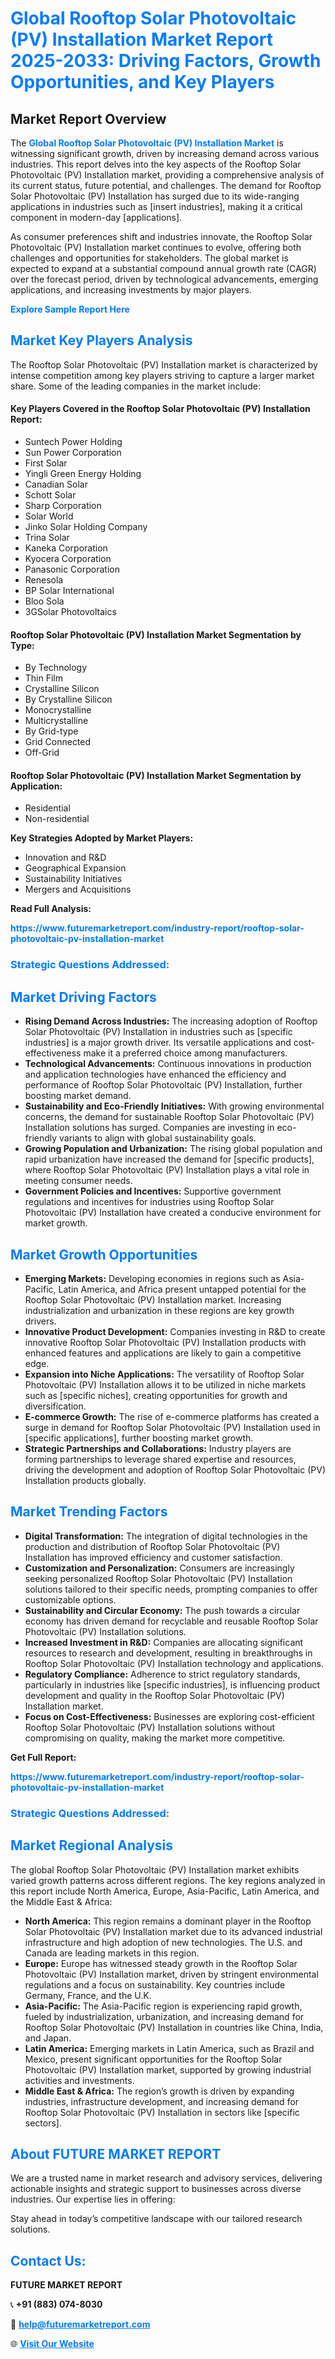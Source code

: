 <h1 style="color: #007BFF;">Global Rooftop Solar Photovoltaic (PV) Installation Market Report 2025-2033: Driving Factors, Growth Opportunities, and Key Players</h1>

<section id="overview">
<h2>Market Report Overview</h2>
<p>The <a href="https://www.futuremarketreport.com/industry-report/rooftop-solar-photovoltaic-pv-installation-market" style="color: #007BFF; text-decoration: none;"><strong>Global Rooftop Solar Photovoltaic (PV) Installation Market</strong></a> is witnessing significant growth, driven by increasing demand across various industries. This report delves into the key aspects of the Rooftop Solar Photovoltaic (PV) Installation market, providing a comprehensive analysis of its current status, future potential, and challenges. The demand for Rooftop Solar Photovoltaic (PV) Installation has surged due to its wide-ranging applications in industries such as [insert industries], making it a critical component in modern-day [applications].</p>
<p>As consumer preferences shift and industries innovate, the Rooftop Solar Photovoltaic (PV) Installation market continues to evolve, offering both challenges and opportunities for stakeholders. The global market is expected to expand at a substantial compound annual growth rate (CAGR) over the forecast period, driven by technological advancements, emerging applications, and increasing investments by major players.</p>
</section>

<section id="overview">
<p><a href="https://www.futuremarketreport.com/request-sample/reportId=91113" style="color: #007BFF; text-decoration: none;"><strong>Explore Sample Report Here</strong></a></p>
</section>

<section id="key-players">
<h2 style="color: #007BFF;">Market Key Players Analysis</h2>
<p>The Rooftop Solar Photovoltaic (PV) Installation market is characterized by intense competition among key players striving to capture a larger market share. Some of the leading companies in the market include:</p>
<h4>Key Players Covered in the Rooftop Solar Photovoltaic (PV) Installation Report:</h4>
<ul><li>Suntech Power Holding</li><li>Sun Power Corporation</li><li>First Solar</li><li>Yingli Green Energy Holding</li><li>Canadian Solar</li><li>Schott Solar</li><li>Sharp Corporation</li><li>Solar World</li><li>Jinko Solar Holding Company</li><li>Trina Solar</li><li>Kaneka Corporation</li><li>Kyocera Corporation</li><li>Panasonic Corporation</li><li>Renesola</li><li>BP Solar International</li><li>Bloo Sola</li><li>3GSolar Photovoltaics</li></ul>
<h4>Rooftop Solar Photovoltaic (PV) Installation Market Segmentation by Type:</h4>
<ul><li>By Technology</li><li>Thin Film</li><li>Crystalline Silicon</li><li>By Crystalline Silicon</li><li>Monocrystalline</li><li>Multicrystalline</li><li>By Grid-type</li><li>Grid Connected</li><li>Off-Grid</li></ul>

<h4>Rooftop Solar Photovoltaic (PV) Installation Market Segmentation by Application:</h4>
<ul><li>Residential</li><li>Non-residential</li></ul>
<p><strong>Key Strategies Adopted by Market Players:</strong></p>
<ul>
<li>Innovation and R&D</li>
<li>Geographical Expansion</li>
<li>Sustainability Initiatives</li>
<li>Mergers and Acquisitions</li>
</ul>
</section>

<section>
<p><strong>Read Full Analysis: </strong></p><a href="https://www.futuremarketreport.com/industry-report/rooftop-solar-photovoltaic-pv-installation-market" style="color: #007BFF; text-decoration: none;"><strong>https://www.futuremarketreport.com/industry-report/rooftop-solar-photovoltaic-pv-installation-market</strong></a>
<h3 style="color: #007BFF;">Strategic Questions Addressed:</h3>
</section>

<section id="driving-factors">
<h2 style="color: #007BFF;">Market Driving Factors</h2>
<ul>
<li><strong>Rising Demand Across Industries:</strong> The increasing adoption of Rooftop Solar Photovoltaic (PV) Installation in industries such as [specific industries] is a major growth driver. Its versatile applications and cost-effectiveness make it a preferred choice among manufacturers.</li>
<li><strong>Technological Advancements:</strong> Continuous innovations in production and application technologies have enhanced the efficiency and performance of Rooftop Solar Photovoltaic (PV) Installation, further boosting market demand.</li>
<li><strong>Sustainability and Eco-Friendly Initiatives:</strong> With growing environmental concerns, the demand for sustainable Rooftop Solar Photovoltaic (PV) Installation solutions has surged. Companies are investing in eco-friendly variants to align with global sustainability goals.</li>
<li><strong>Growing Population and Urbanization:</strong> The rising global population and rapid urbanization have increased the demand for [specific products], where Rooftop Solar Photovoltaic (PV) Installation plays a vital role in meeting consumer needs.</li>
<li><strong>Government Policies and Incentives:</strong> Supportive government regulations and incentives for industries using Rooftop Solar Photovoltaic (PV) Installation have created a conducive environment for market growth.</li>
</ul>
</section>

<section id="growth-opportunities">
<h2 style="color: #007BFF;">Market Growth Opportunities</h2>
<ul>
<li><strong>Emerging Markets:</strong> Developing economies in regions such as Asia-Pacific, Latin America, and Africa present untapped potential for the Rooftop Solar Photovoltaic (PV) Installation market. Increasing industrialization and urbanization in these regions are key growth drivers.</li>
<li><strong>Innovative Product Development:</strong> Companies investing in R&D to create innovative Rooftop Solar Photovoltaic (PV) Installation products with enhanced features and applications are likely to gain a competitive edge.</li>
<li><strong>Expansion into Niche Applications:</strong> The versatility of Rooftop Solar Photovoltaic (PV) Installation allows it to be utilized in niche markets such as [specific niches], creating opportunities for growth and diversification.</li>
<li><strong>E-commerce Growth:</strong> The rise of e-commerce platforms has created a surge in demand for Rooftop Solar Photovoltaic (PV) Installation used in [specific applications], further boosting market growth.</li>
<li><strong>Strategic Partnerships and Collaborations:</strong> Industry players are forming partnerships to leverage shared expertise and resources, driving the development and adoption of Rooftop Solar Photovoltaic (PV) Installation products globally.</li>
</ul>
</section>

<section id="trending-factors">
<h2 style="color: #007BFF;">Market Trending Factors</h2>
<ul>
<li><strong>Digital Transformation:</strong> The integration of digital technologies in the production and distribution of Rooftop Solar Photovoltaic (PV) Installation has improved efficiency and customer satisfaction.</li>
<li><strong>Customization and Personalization:</strong> Consumers are increasingly seeking personalized Rooftop Solar Photovoltaic (PV) Installation solutions tailored to their specific needs, prompting companies to offer customizable options.</li>
<li><strong>Sustainability and Circular Economy:</strong> The push towards a circular economy has driven demand for recyclable and reusable Rooftop Solar Photovoltaic (PV) Installation solutions.</li>
<li><strong>Increased Investment in R&D:</strong> Companies are allocating significant resources to research and development, resulting in breakthroughs in Rooftop Solar Photovoltaic (PV) Installation technology and applications.</li>
<li><strong>Regulatory Compliance:</strong> Adherence to strict regulatory standards, particularly in industries like [specific industries], is influencing product development and quality in the Rooftop Solar Photovoltaic (PV) Installation market.</li>
<li><strong>Focus on Cost-Effectiveness:</strong> Businesses are exploring cost-efficient Rooftop Solar Photovoltaic (PV) Installation solutions without compromising on quality, making the market more competitive.</li>
</ul>
</section>

<section>
<p><strong>Get Full Report: </strong></p><a href="https://www.futuremarketreport.com/industry-report/rooftop-solar-photovoltaic-pv-installation-market" style="color: #007BFF; text-decoration: none;"><strong>https://www.futuremarketreport.com/industry-report/rooftop-solar-photovoltaic-pv-installation-market</strong></a>
<h3 style="color: #007BFF;">Strategic Questions Addressed:</h3>
</section>


<section id="regional-analysis">
<h2 style="color: #007BFF;">Market Regional Analysis</h2>
<p>The global Rooftop Solar Photovoltaic (PV) Installation market exhibits varied growth patterns across different regions. The key regions analyzed in this report include North America, Europe, Asia-Pacific, Latin America, and the Middle East & Africa:</p>
<ul>
<li><strong>North America:</strong> This region remains a dominant player in the Rooftop Solar Photovoltaic (PV) Installation market due to its advanced industrial infrastructure and high adoption of new technologies. The U.S. and Canada are leading markets in this region.</li>
<li><strong>Europe:</strong> Europe has witnessed steady growth in the Rooftop Solar Photovoltaic (PV) Installation market, driven by stringent environmental regulations and a focus on sustainability. Key countries include Germany, France, and the U.K.</li>
<li><strong>Asia-Pacific:</strong> The Asia-Pacific region is experiencing rapid growth, fueled by industrialization, urbanization, and increasing demand for Rooftop Solar Photovoltaic (PV) Installation in countries like China, India, and Japan.</li>
<li><strong>Latin America:</strong> Emerging markets in Latin America, such as Brazil and Mexico, present significant opportunities for the Rooftop Solar Photovoltaic (PV) Installation market, supported by growing industrial activities and investments.</li>
<li><strong>Middle East & Africa:</strong> The region’s growth is driven by expanding industries, infrastructure development, and increasing demand for Rooftop Solar Photovoltaic (PV) Installation in sectors like [specific sectors].</li>
</ul>
</section>

<footer>
<h2 style="color: #007BFF;">About FUTURE MARKET REPORT</h2>
<p>We are a trusted name in market research and advisory services, delivering actionable insights and strategic support to businesses across diverse industries. Our expertise lies in offering:</p>

<p>Stay ahead in today’s competitive landscape with our tailored research solutions.</p>

<h2 style="color: #007BFF;">Contact Us:</h2>
<p><strong>FUTURE MARKET REPORT</strong></p>
<p>📞 <strong>+91 (883) 074-8030</strong></p>
<p>📧 <strong><a href="mailto:help@futuremarketreport.com" style="color: #007BFF;">help@futuremarketreport.com</a></strong></p>
<p>🌐 <strong><a href="https://www.futuremarketreport.com/" style="color: #007BFF;">Visit Our Website</a></strong></p>
</footer>
